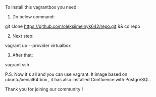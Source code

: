 To install this vagrantbox you need:

1. Do below command:

git clone https://github.com/oleksiimelnyk642/repo.git && cd repo

2. Next step:

vagrant up --provider virtualbox

3. After that:

vagrant ssh


P.S. Now it's all and you can use vagrant. It image based on ubuntu/xenial64 box , it has also installed Confluence with PostgreSQL.

Thank you for joining our community !

